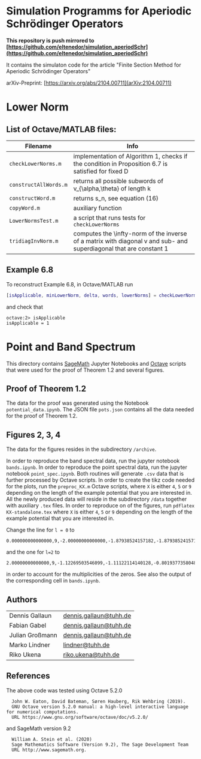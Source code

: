 # Simulation Programms for Aperiodic Schrödinger Operators

**This repository is push mirrored to [https://github.com/eltenedor/simulation_aperiodSchr](https://github.com/eltenedor/simulation_aperiodSchr)**

It contains the simulaton code for the article "Finite Section Method for Aperiodic Schrödinger Operators"

arXiv-Preprint: [https://arxiv.org/abs/2104.00711](arXiv:2104.00711)

# Lower Norm

## List of Octave/MATLAB files:

| Filename | Info |
| - | - |
| `checkLowerNorms.m`   | implementation of Algorithm 1, checks if the condition in Proposition 6.7 is satisfied for fixed D |
| `constructAllWords.m` | returns all possible subwords of v_{\alpha,\theta} of length k |
| `constructWord.m`     | returns s_n, see equation (16) |
| `copyWord.m`          | auxiliary function |
| `LowerNormsTest.m`    | a script that runs tests for `checkLowerNorms` |
| `tridiagInvNorm.m`    | computes the \infty-norm of the inverse of a matrix with diagonal v and sub- and superdiagonal that are constant 1 |

## Example 6.8

To reconstruct Example 6.8, in Octave/MATLAB run 
```matlab
[isApplicable, minLowerNorm, delta, words, lowerNorms] = checkLowerNorms(1, 1200, [2,1,3,2,4,1,4,1,2,1,1,1]);
```
and check that
```
octave:2> isApplicable
isApplicable = 1
```

# Point and Band Spectrum

This directory contains [SageMath](https://www.sagemath.org/) Jupyter Notebooks and [Octave](https://www.gnu.org/software/octave/) scripts that were used for the proof of Theorem 1.2 and several figures.

## Proof of Theorem 1.2

The data for the proof was generated using the Notebook `potential_data.ipynb`.
The JSON file `pots.json` contains all the data needed for the proof of Theorem 1.2.

## Figures 2, 3, 4

The data for the figures resides in the subdirectory `/archive`.

In order to reproduce the band spectral data, run the jupyter notebook `bands.ipynb`.
In order to reproduce the point spectral data, run the jupyter notebook `point_spec.ipynb`.
Both routines will generate `.csv` data that is further processed by Octave scripts.
In order to create the tikz code needed for the plots, run the `preproc_KX.m` Octave scripts, where `X` is either `4`, `5` or `9` depending on the length of the example potential that you are interested in.
All the newly produced data will reside in the subdirectory `/data` together with auxiliary `.tex` files. 
In order to reproduce on of the figures, run `pdflatex KX-standalone.tex` where `X` is either `4`, `5` or `9` depending on the length of the example potential that you are interested in.

Change the line for `l = 0` to
```
0.000000000000000,9,-2.00000000000000,-1.87938524157182,-1.87938524157182,-1.53208888623796,-1.53208888623796,-1.00000000000000,-1.00000000000000,-0.347296355333861,-0.347296355333861,0.347296355333861,0.347296355333861,1.00000000000000,1.00000000000000,1.53208888623796,1.53208888623796,1.87938524157182,1.87938524157182,2.00000000000000
```
and the one for `l=2` to
```
2.00000000000000,9,-1.12269503546099,-1.11122114140128,-0.801937735804838,-0.762512708829868,-0.341677503250975,-0.288537854368133,0.554958132087371,0.614111698460124,1.56339706474929,1.67439549622911,2.24697960371747,2.48317863579858,2.66734798160450,3.00000000000000,3.00000000000000,3.18291284403670,3.71593700828199,3.72536349954030
```
in order to account for the multiplicities of the zeros. See also the output of the corresponding cell in `bands.ipynb`.

## Authors

| | |
|-|-|
| Dennis Gallaun  | [dennis.gallaun@tuhh.de](mailto:dennis.gallaun@tuhh.de) |
| Fabian Gabel    | [dennis.gallaun@tuhh.de](mailto:fabian.gabel@tuhh.de) |
| Julian Großmann | [dennis.gallaun@tuhh.de](mailto:julian.großmann@tuhh.de) |
| Marko Lindner   | [lindner@tuhh.de](mailto:lindner@tuhh.de) |
| Riko Ukena      | [riko.ukena@tuhh.de](mailto:riko.ukena@tuhh.de) |

## References

The above code was tested using Octave  5.2.0
```
  John W. Eaton, David Bateman, Søren Hauberg, Rik Wehbring (2019).
  GNU Octave version 5.2.0 manual: a high-level interactive language for numerical computations.
  URL https://www.gnu.org/software/octave/doc/v5.2.0/
```
and SageMath version 9.2
```
  William A. Stein et al. (2020) 
  Sage Mathematics Software (Version 9.2), The Sage Development Team
  URL http://www.sagemath.org.
```
